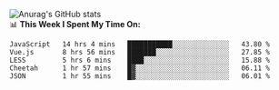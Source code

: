 
![Anurag's GitHub stats](https://github-readme-stats.vercel.app/api?username=supergczh&show_icons=true&theme=radical)
<br />
📊 **This Week I Spent My Time On:**

<!--START_SECTION:waka-->
```text
JavaScript   14 hrs 4 mins   ███████████░░░░░░░░░░░░░░   43.80 % 
Vue.js       8 hrs 56 mins   ███████░░░░░░░░░░░░░░░░░░   27.85 % 
LESS         5 hrs 6 mins    ████░░░░░░░░░░░░░░░░░░░░░   15.88 % 
Cheetah      1 hr 57 mins    █▓░░░░░░░░░░░░░░░░░░░░░░░   06.11 % 
JSON         1 hr 55 mins    █▓░░░░░░░░░░░░░░░░░░░░░░░   06.01 % 
```
<!--END_SECTION:waka-->
